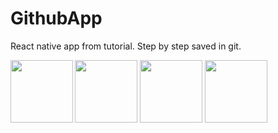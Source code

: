 # GithubApp
React native app from tutorial. Step by step saved in git.

<img src="https://i.imgur.com/bsSAd8c.png" align="left" width="100">
<img src="https://i.imgur.com/BRmTg7I.png" width="100">
<img src="https://i.imgur.com/csPB9BV.png" width="100">
<img src="https://i.imgur.com/CeUzLI5.png" width="100">
